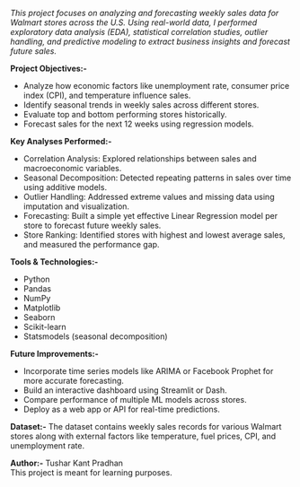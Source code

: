 _This project focuses on analyzing and forecasting weekly sales data for Walmart stores across the U.S. Using real-world data, I performed exploratory data analysis (EDA), statistical correlation studies, outlier handling, and predictive modeling to extract business insights and forecast future sales._

**Project Objectives:-**
- Analyze how economic factors like unemployment rate, consumer price index (CPI), and temperature influence sales.
- Identify seasonal trends in weekly sales across different stores.
- Evaluate top and bottom performing stores historically.
- Forecast sales for the next 12 weeks using regression models.

**Key Analyses Performed:-**
- Correlation Analysis: Explored relationships between sales and macroeconomic variables.
- Seasonal Decomposition: Detected repeating patterns in sales over time using additive models.
- Outlier Handling: Addressed extreme values and missing data using imputation and visualization.
- Forecasting: Built a simple yet effective Linear Regression model per store to forecast future weekly sales.
- Store Ranking: Identified stores with highest and lowest average sales, and measured the performance gap.

**Tools & Technologies:-**
- Python
- Pandas
- NumPy
- Matplotlib
- Seaborn
- Scikit-learn
- Statsmodels (seasonal decomposition)

**Future Improvements:-**
- Incorporate time series models like ARIMA or Facebook Prophet for more accurate forecasting.
- Build an interactive dashboard using Streamlit or Dash.
- Compare performance of multiple ML models across stores.
- Deploy as a web app or API for real-time predictions.

**Dataset:-**
The dataset contains weekly sales records for various Walmart stores along with external factors like temperature, fuel prices, CPI, and unemployment rate.

**Author:-**
Tushar Kant Pradhan  
This project is meant for learning purposes.
